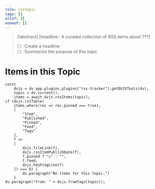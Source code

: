 ```yaml
---
role: rsstopic
tags: []
allof: []
noneof: []
---
```

> [!abstract] [headline:: A curated collection of RSS items about ???]
> - [ ] Create a headline
> - [ ] Summarize the purpose of this topic.

# Items in this Topic
~~~dataviewjs
const
	dvjs = dv.app.plugins.plugins["rss-tracker"].getDVJSTools(dv),
	topic = dv.current(),
	items = await dvjs.rssItems(topic);
if (dvjs.rssTable(
	items.where(rec => rec.pinned === true),
	[
		"Item",
		"Published",
        "Pinned",
		"Feed",
		"Tags"
	],
	f =>
	[
		dvjs.fileLink(f),
		dvjs.rssItemPublishDate(f),
        f.pinned ? "☑️" : "",
		f.feed,
		dvjs.hashtagLine(f)
	]) === 0) {
		dv.paragraph("No items for this topic.")
	}
dv.paragraph("From: " + dvjs.fromTags(topic));
~~~
